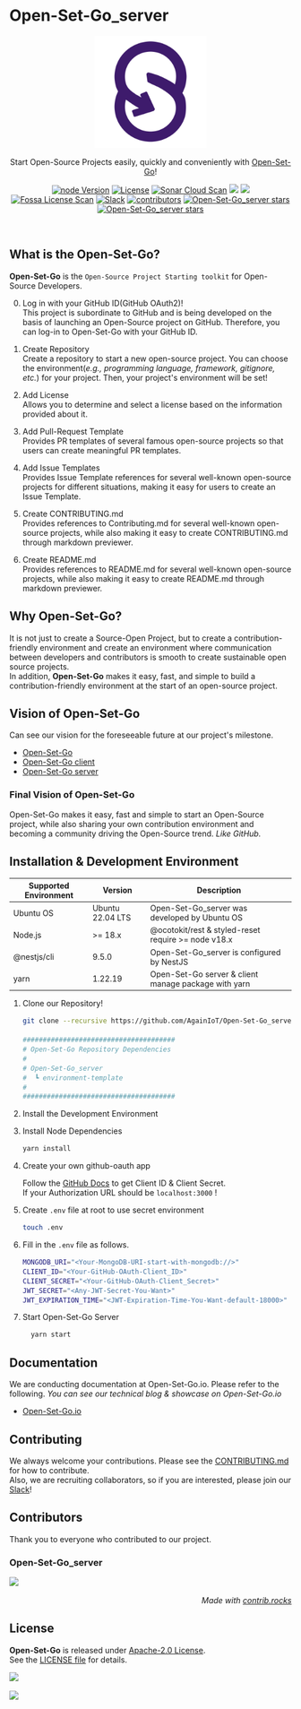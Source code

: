 # Open-Set-Go_server

<p align="center">
<a href="https://open-set-go.netlify.app/" target="blank"><img src="https://github.com/AgainIoT/Open-Set-Go/raw/main/.github/images/Open-Set-Go.png" width="200" alt="Open-Set-Go Logo" /></a>
</p>

<p align="center">
  Start Open-Source Projects easily, quickly and conveniently with <a href="https://open-set-go.netlify.app/" target="blank">Open-Set-Go</a>!
</p>

<p align="center">
  <a href="https://github/AgainIoT/Open-Set-Go_server"><img src="https://img.shields.io/node/v-lts/%40octokit%2Frest" alt="node Version" /></a>
  <a href="/LICENSE"><img src="https://img.shields.io/github/license/AgainIoT/Open-Set-Go_server" alt="License" /></a>
  <a href="https://sonarcloud.io/summary/new_code?id=AgainIoT_Open-Set-Go_server" target="_blank"><img src="https://sonarcloud.io/api/project_badges/measure?project=AgainIoT_Open-Set-Go_server&metric=alert_status" alt="Sonar Cloud Scan" /></a>
  <a href="https://sonarcloud.io/summary/new_code?id=AgainIoT_Open-Set-Go_server"><img src="https://sonarcloud.io/api/project_badges/measure?project=AgainIoT_Open-Set-Go_server&metric=sqale_rating"></a>
  <a href="https://sonarcloud.io/summary/new_code?id=AgainIoT_Open-Set-Go_server"><img src="https://sonarcloud.io/api/project_badges/measure?project=AgainIoT_Open-Set-Go_server&metric=reliability_rating"></a>
  <a href="https://app.fossa.com/projects/git%2Bgithub.com%2FAgainIoT%2FOpen-Set-Go_server?ref=badge_shield" target="_blank"><img src="https://app.fossa.com/api/projects/git%2Bgithub.com%2FAgainIoT%2FOpen-Set-Go_server.svg?type=shield&issueType=license" alt="Fossa License Scan" /></a>
  <a href="https://join.slack.com/t/open-set-go/shared_invite/zt-21jwlzs9g-qrajfUblcCtmCqAy0Xxj8w" target="_blank"><img src="https://img.shields.io/badge/Slack-online-brightgreen.svg" alt="Slack"/></a>
  <a href="https://github.com/AgainIoT/Open-Set-Go_server/graphs/contributors" target="_blank"><img src="https://img.shields.io/github/contributors-anon/AgainIoT/Open-Set-Go_server" alt="contributors" /></a>
  <a href="https://github/AgainIoT/Open-Set-Go_server"><img src="https://img.shields.io/github/last-commit/AgainIoT/Open-Set-Go_server" alt="Open-Set-Go_server stars" /></a>
  <a href="https://github/AgainIoT/Open-Set-Go_server"><img src="https://img.shields.io/github/stars/AgainIoT/Open-Set-Go_server" alt="Open-Set-Go_server stars" /></a>
  
</p>

<br>

## What is the **Open-Set-Go**?

**Open-Set-Go** is the `Open-Source Project Starting toolkit` for Open-Source Developers.

0. Log in with your GitHub ID(GitHub OAuth2)! <br>
   This project is subordinate to GitHub and is being developed on the basis of launching an Open-Source project on GitHub. Therefore, you can log-in to Open-Set-Go with your GitHub ID.

1. Create Repository <br>
   Create a repository to start a new open-source project. You can choose the environment(_e.g., programming language, framework, gitignore, etc._) for your project. Then, your project's environment will be set!

2. Add License <br>
   Allows you to determine and select a license based on the information provided about it.

3. Add Pull-Request Template <br>
   Provides PR templates of several famous open-source projects so that users can create meaningful PR templates.

4. Add Issue Templates <br>
   Provides Issue Template references for several well-known open-source projects for different situations, making it easy for users to create an Issue Template.

5. Create CONTRIBUTING.md <br>
   Provides references to Contributing.md for several well-known open-source projects, while also making it easy to create CONTRIBUTING.md through markdown previewer.

6. Create README.md <br>
   Provides references to README.md for several well-known open-source projects, while also making it easy to create README.md through markdown previewer.

## Why **Open-Set-Go**?

It is not just to create a Source-Open Project, but to create a contribution-friendly environment and create an environment where communication between developers and contributors is smooth to create sustainable open source projects. <br>
In addition, **Open-Set-Go** makes it easy, fast, and simple to build a contribution-friendly environment at the start of an open-source project.

## Vision of **Open-Set-Go**

Can see our vision for the foreseeable future at our project's milestone. <br>

- <a href="https://github.com/AgainIoT/Open-Set-Go/milestones">Open-Set-Go</a>
- <a href="https://github.com/AgainIoT/Open-Set-Go_client/milestones">Open-Set-Go client</a>
- <a href="https://github.com/AgainIoT/Open-Set-Go_server/milestones">Open-Set-Go server</a>

### Final Vision of Open-Set-Go

Open-Set-Go makes it easy, fast and simple to start an Open-Source project, while also sharing your own contribution environment and becoming a community driving the Open-Source trend. _Like GitHub._

## Installation & Development Environment

| Supported Environment | Version          | Description                                          |
| --------------------- | ---------------- | ---------------------------------------------------- |
| Ubuntu OS             | Ubuntu 22.04 LTS | Open-Set-Go_server was developed by Ubuntu OS        |
| Node.js               | >= 18.x          | @ocotokit/rest & styled-reset require >= node v18.x  |
| @nestjs/cli           | 9.5.0            | Open-Set-Go_server is configured by NestJS           |
| yarn                  | 1.22.19          | Open-Set-Go server & client manage package with yarn |

1. Clone our Repository!

   ```bash
   git clone --recursive https://github.com/AgainIoT/Open-Set-Go_server.git

   ######################################
   # Open-Set-Go Repository Dependencies
   #
   # Open-Set-Go_server
   #  ┗ environment-template
   #
   ######################################
   ```

2. Install the Development Environment

3. Install Node Dependencies
   ```bash
   yarn install
   ```
4. Create your own github-oauth app

   Follow the [GitHub Docs](https://docs.github.com/ko/apps/oauth-apps/building-oauth-apps/creating-an-oauth-app) to get Client ID & Client Secret.<br>
   If your Authorization URL should be `localhost:3000` !

5. Create `.env` file at root to use secret environment

   ```bash
   touch .env
   ```

6. Fill in the `.env` file as follows.

   ```bash
   MONGODB_URI="<Your-MongoDB-URI-start-with-mongodb://>"
   CLIENT_ID="<Your-GitHub-OAuth-Client_ID>"
   CLIENT_SECRET="<Your-GitHub-OAuth-Client_Secret>"
   JWT_SECRET="<Any-JWT-Secret-You-Want>"
   JWT_EXPIRATION_TIME="<JWT-Expiration-Time-You-Want-default-18000>"
   ```

7. Start Open-Set-Go Server
   ```bash
     yarn start
   ```

## Documentation

We are conducting documentation at Open-Set-Go.io. Please refer to the following. _You can see our technical blog & showcase on Open-Set-Go.io_

- <a href="https://open-set-go.netlify.app/">Open-Set-Go.io</a>

## Contributing

We always welcome your contributions. Please see the <a href="./CONTRIBUTING.md">CONTRIBUTING.md</a> for how to contribute. <br>
Also, we are recruiting collaborators, so if you are interested, please join our [Slack](https://join.slack.com/t/open-set-go/shared_invite/zt-21jwlzs9g-qrajfUblcCtmCqAy0Xxj8w)!

## Contributors

Thank you to everyone who contributed to our project.

### Open-Set-Go_server

<a href="https://github.com/AgainIoT/Open-Set-Go_server/graphs/contributors">
  <img src="https://contrib.rocks/image?repo=AgainIoT/Open-Set-Go_server"/>
</a>

_<div align=right>Made with <a href="https://contrib.rocks">contrib.rocks</a></div>_

## License

**Open-Set-Go** is released under <a href="https://www.apache.org/licenses/LICENSE-2.0">Apache-2.0 License</a>.<br>
See the <a href="./LICENSE">LICENSE file</a> for details. <br>

<a href="https://app.fossa.com/projects/git%2Bgithub.com%2FAgainIoT%2FOpen-Set-Go_server?utm_source=share_link"><img src="https://app.fossa.com/api/projects/git%2Bgithub.com%2FAgainIoT%2FOpen-Set-Go_server.svg?type=large"></a>

<a href="https://sonarcloud.io/summary/new_code?id=AgainIoT_Open-Set-Go_server"><img src="https://sonarcloud.io/images/project_badges/sonarcloud-white.svg"></a>
